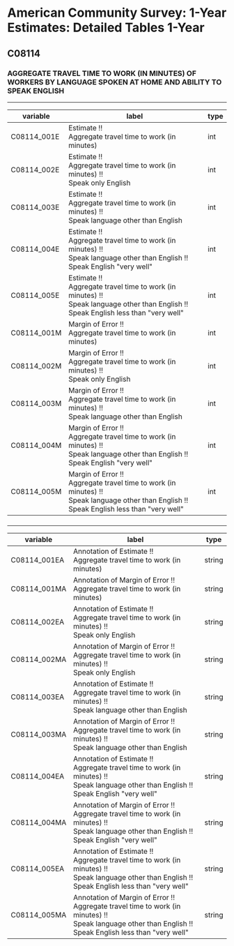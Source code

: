 # American Community Survey: 1-Year Estimates: Detailed Tables 1-Year

## C08114

### AGGREGATE TRAVEL TIME TO WORK (IN MINUTES) OF WORKERS BY LANGUAGE SPOKEN AT HOME AND ABILITY TO SPEAK ENGLISH

___

| variable | label | type |
| ----- | ----- | ----- |
| C08114_001E | Estimate !!<br>Aggregate travel time to work (in minutes) | int |
| C08114_002E | Estimate !!<br>Aggregate travel time to work (in minutes) !!<br>Speak only English | int |
| C08114_003E | Estimate !!<br>Aggregate travel time to work (in minutes) !!<br>Speak language other than English | int |
| C08114_004E | Estimate !!<br>Aggregate travel time to work (in minutes) !!<br>Speak language other than English !!<br>Speak English &quot;very well&quot; | int |
| C08114_005E | Estimate !!<br>Aggregate travel time to work (in minutes) !!<br>Speak language other than English !!<br>Speak English less than &quot;very well&quot; | int |
| C08114_001M | Margin of Error !!<br>Aggregate travel time to work (in minutes) | int |
| C08114_002M | Margin of Error !!<br>Aggregate travel time to work (in minutes) !!<br>Speak only English | int |
| C08114_003M | Margin of Error !!<br>Aggregate travel time to work (in minutes) !!<br>Speak language other than English | int |
| C08114_004M | Margin of Error !!<br>Aggregate travel time to work (in minutes) !!<br>Speak language other than English !!<br>Speak English &quot;very well&quot; | int |
| C08114_005M | Margin of Error !!<br>Aggregate travel time to work (in minutes) !!<br>Speak language other than English !!<br>Speak English less than &quot;very well&quot; | int |
### 

___

| variable | label | type |
| ----- | ----- | ----- |
| C08114_001EA | Annotation of Estimate !!<br>Aggregate travel time to work (in minutes) | string |
| C08114_001MA | Annotation of Margin of Error !!<br>Aggregate travel time to work (in minutes) | string |
| C08114_002EA | Annotation of Estimate !!<br>Aggregate travel time to work (in minutes) !!<br>Speak only English | string |
| C08114_002MA | Annotation of Margin of Error !!<br>Aggregate travel time to work (in minutes) !!<br>Speak only English | string |
| C08114_003EA | Annotation of Estimate !!<br>Aggregate travel time to work (in minutes) !!<br>Speak language other than English | string |
| C08114_003MA | Annotation of Margin of Error !!<br>Aggregate travel time to work (in minutes) !!<br>Speak language other than English | string |
| C08114_004EA | Annotation of Estimate !!<br>Aggregate travel time to work (in minutes) !!<br>Speak language other than English !!<br>Speak English &quot;very well&quot; | string |
| C08114_004MA | Annotation of Margin of Error !!<br>Aggregate travel time to work (in minutes) !!<br>Speak language other than English !!<br>Speak English &quot;very well&quot; | string |
| C08114_005EA | Annotation of Estimate !!<br>Aggregate travel time to work (in minutes) !!<br>Speak language other than English !!<br>Speak English less than &quot;very well&quot; | string |
| C08114_005MA | Annotation of Margin of Error !!<br>Aggregate travel time to work (in minutes) !!<br>Speak language other than English !!<br>Speak English less than &quot;very well&quot; | string |


